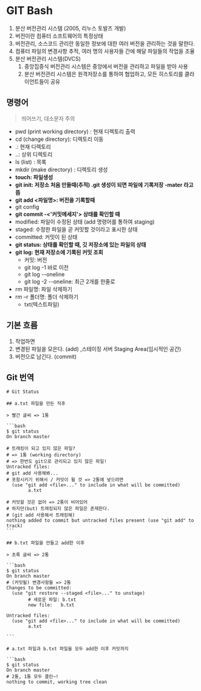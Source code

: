 # GIT Bash

1. 분산 버전관리 시스템 (2005, 리누스 토발즈 개발)
2. 버전이란 컴퓨터 소프트웨어의 특정상태
3. 버전관리, 소스코드 관리란 동일한 정보에 대한 여러 버전을 관리하는 것을 말한다.
4. 컴퓨터 파일의 변경사항 추적, 여러 명의 사용자들 간에 해달 파일들의 작업을 조율
5. 분산 버전관리 시스템(DVCS)
   1. 중앙집중식 버전관리 시스템은 중앙에서 버전을 관리하고 파일을 받아 사용
   2. 분산 버전관리 시스템은 원격저장소를 통하여 협업하고, 모든 히스토리를 클라이언트들이 공유

## 명령어

> 띄어쓰기, 대소문자 주의

- pwd (print working directory) : 현재 디렉토리 출력
- cd (change directory): 디렉토리 이동
- .: 현재 디렉토리
- ..: 상위 디렉토리
- ls (list) : 목록
- mkdir (make directory) : 디렉토리 생성
- **touch: 파일생성**
- **git init: 저장소 처음 만들때(추적) .git 생성이 되면 파일에 기록저장 -mater 라고 뜸**
- **git add <파일명>: 버전을 기록할때**
- git config
- **git commit -<'커밋메세지'> 상태를 확인할 때** 
- modified: 파일이 수정된 상태 (add 명령어를 통하여 staging)
- staged: 수정한 파일을 곧 커밋할 것이라고 표시한 상태
- committed: 커밋이 된 상태
- **git status: 상태를 확인할 때, 깃 저장소에 있는 파일의 상태**
- **git log: 현재 저장소에 기록된 커밋 조회**
  - 커밋: 버전
  - git log -1 바로 이전
  - git log --oneline
  - git log -2 --oneline: 최근 2개를 한줄로
- rm 파일명: 파일 삭제하기
- rm –r 폴더명: 폴더 삭제하기
  - txt(텍스트파일)



## 기본 흐름

1) 작업하면
2) 변경된 파일을 모은다. (add) ,스테이징 서버 Staging Area(임시적인 공간)
3) 버전으로 남긴다. (commit)

## Git 번역

````
# Git Status

## a.txt 파일을 만든 직후

> 빨간 글씨 => 1통

```bash
$ git status
On branch master

# 트래킹이 되고 있지 않은 파일?
# => 1통 (working directory)
# => 한번도 git으로 관리되고 있지 않은 파일!
Untracked files:
# git add 사용해봐...
# 포함시키기 위해서 / 커밋이 될 것 => 2통에 넣으려면
  (use "git add <file>..." to include in what will be committed)
        a.txt

# 커밋할 것은 없어 => 2통이 비어있어
# 하지만(but) 트래킹되지 않은 파일은 존재한다. 
# (git add 사용해서 트래킹해)
nothing added to commit but untracked files present (use "git add" to track)
```

## b.txt 파일을 만들고 add한 이후

> 초록 글씨 => 2통

```bash
$ git status
On branch master
# (커밋될) 변경사항들 => 2통
Changes to be committed:
  (use "git restore --staged <file>..." to unstage)
  		# 새로운 파일: b.txt
        new file:   b.txt

Untracked files:
  (use "git add <file>..." to include in what will be committed)
        a.txt

```

# a.txt 파일과 b.txt 파일을 모두 add한 이후 커밋까지

```bash
$ git status
On branch master
# 2통, 1통 모두 클린~!
nothing to commit, working tree clean
````
